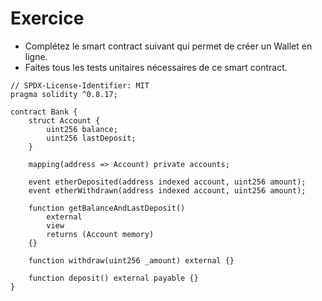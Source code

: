 # Exercice

 
* Complétez le smart contract suivant qui permet de créer un Wallet en ligne.
* Faites tous les tests unitaires nécessaires de ce smart contract. 

```solidity
// SPDX-License-Identifier: MIT
pragma solidity ^0.8.17;

contract Bank {
    struct Account {
        uint256 balance;
        uint256 lastDeposit;
    }

    mapping(address => Account) private accounts;

    event etherDeposited(address indexed account, uint256 amount);
    event etherWithdrawn(address indexed account, uint256 amount);

    function getBalanceAndLastDeposit()
        external
        view
        returns (Account memory)
    {}

    function withdraw(uint256 _amount) external {}

    function deposit() external payable {}
}
```
